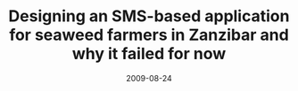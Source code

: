---
abstract: ''
authors:
- Martin Konzett
- Martin Tomitsch
- Thomas Grechenig
date: '2009-08-24'
featured: false
links:
- name: Publik
  url: https://publik.tuwien.ac.at/showentry.php?ID=183634&lang=2
publication_types:
- '1'
publishDate: '2009-08-24'
title: Designing an SMS-based application for seaweed farmers in Zanzibar and why
  it failed for now
url_pdf: ''
---